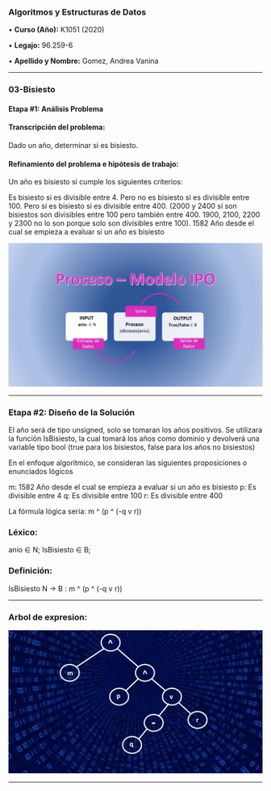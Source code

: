   
### **Algoritmos y Estructuras de Datos**

• **Curso (Año):** K1051 (2020)

• **Legajo:** 96.259-6 

• **Apellido y Nombre:** Gomez, Andrea Vanina

---
### 03-Bisiesto

#### **Etapa #1: Análisis Problema**
#### Transcripción del problema:
Dado un año, determinar si es bisiesto.

#### Refinamiento del problema e hipótesis de trabajo: 
Un año es bisiesto si cumple los siguientes criterios:

Es bisiesto si es divisible entre 4.
Pero no es bisiesto si es divisible entre 100.
Pero sí es bisiesto si es divisible entre 400. (2000 y 2400 sí son bisiestos son divisibles entre 100 pero también entre 400. 1900, 2100, 2200 y 2300 no lo son porque solo son divisibles entre 100).
1582 Año desde el cual se empieza a evaluar si un año es bisiesto

![IPO](https://github.com/andreavgomez/AED/blob/master/docs/ipo_bisiesto.jpg "modelo IPO")

---
### **Etapa #2: Diseño de la Solución**

El año será de tipo unsigned, solo se tomaran los años positivos. Se utilizara la función IsBisiesto, la cual tomará los años como dominio y devolverá una variable tipo bool (true para los bisiestos, false para los años no bisiestos)

En el enfoque algorítmico, se consideran las siguientes proposiciones o enunciados lógicos

m: 1582 Año desde el cual se empieza a evaluar si un año es bisiesto
p: Es divisible entre 4
q: Es divisible entre 100
r: Es divisible entre 400

La fórmula lógica seria:  m ^ (p ^ (-q v r))

### Léxico:
anio ∈ N; IsBisiesto ∈ B;

### Definición:
IsBisiesto N -> B : m ^ (p ^ (-q v r))

---
### Arbol de expresion:

  ![Arbol de expresion](https://github.com/andreavgomez/AED/blob/master/docs/Arbol_de_expresion.jpg "Arbol de expresion")

---
